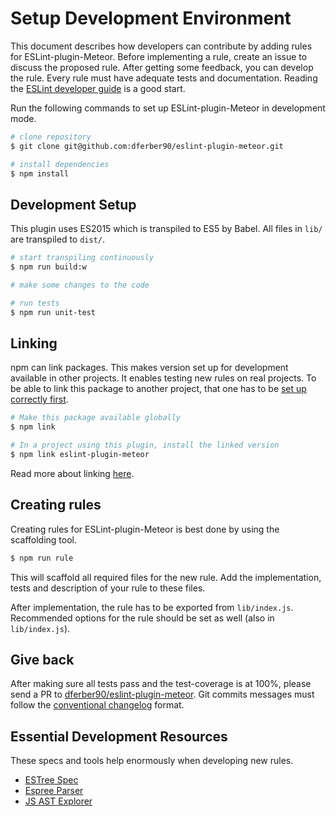 # Setup Development Environment

This document describes how developers can contribute by adding rules for ESLint-plugin-Meteor. Before implementing a rule, create an issue to discuss the proposed rule. After getting some feedback, you can develop the rule. Every rule must have adequate tests and documentation. Reading the [ESLint developer guide](http://eslint.org/docs/developer-guide/) is a good start.


Run the following commands to set up ESLint-plugin-Meteor in development mode.

```bash
# clone repository
$ git clone git@github.com:dferber90/eslint-plugin-meteor.git

# install dependencies
$ npm install
```

## Development Setup

This plugin uses ES2015 which is transpiled to ES5 by Babel. All files in `lib/` are transpiled to `dist/`.

```bash
# start transpiling continuously
$ npm run build:w

# make some changes to the code

# run tests
$ npm run unit-test
```

## Linking

npm can link packages. This makes version set up for development available in other projects. It enables testing new rules on real projects. To be able to link this package to another project, that one has to be [set up correctly first](/setup.md).

```bash
# Make this package available globally
$ npm link

# In a project using this plugin, install the linked version
$ npm link eslint-plugin-meteor
```

Read more about linking [here](https://docs.npmjs.com/cli/link).


## Creating rules

Creating rules for ESLint-plugin-Meteor is best done by using the scaffolding tool.

```bash
$ npm run rule
```

This will scaffold all required files for the new rule. Add the implementation, tests and description of your rule to these files.

After implementation, the rule has to be exported from `lib/index.js`.
Recommended options for the rule should be set as well (also in `lib/index.js`).


## Give back

After making sure all tests pass and the test-coverage is at 100%, please send a PR to [dferber90/eslint-plugin-meteor](https://github.com/dferber90/eslint-plugin-meteor).
Git commits messages must follow the [conventional changelog](https://github.com/angular/angular.js/blob/master/CONTRIBUTING.md#-git-commit-guidelines) format.


## Essential Development Resources

These specs and tools help enormously when developing new rules.
* [ESTree Spec](https://github.com/estree/estree/blob/master/spec.md)
* [Espree Parser](http://eslint.org/parser/)
* [JS AST Explorer](http://astexplorer.net/)

